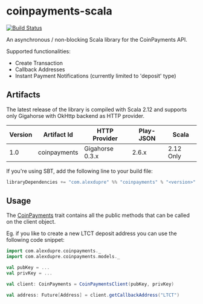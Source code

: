 # coinpayments-scala

[![Build Status](https://travis-ci.org/alexdupre/coinpayments-scala.png?branch=master)](https://travis-ci.org/alexdupre/coinpayments-scala)

An asynchronous / non-blocking Scala library for the CoinPayments API.

Supported functionalities:
- Create Transaction
- Callback Addresses
- Instant Payment Notifications (currently limited to 'deposit' type)

## Artifacts

The latest release of the library is compiled with Scala 2.12 and supports only Gigahorse with OkHttp backend as HTTP provider.

| Version | Artifact Id             | HTTP Provider   | Play-JSON | Scala       |
| ------- | ----------------------- | --------------- | --------- | ----------- |
| 1.0     | coinpayments            | Gigahorse 0.3.x | 2.6.x     | 2.12 Only   |

If you're using SBT, add the following line to your build file:

```scala
libraryDependencies += "com.alexdupre" %% "coinpayments" % "<version>"
```

## Usage

The [CoinPayments](https://github.com/alexdupre/coinpayments-scala/blob/master/src/main/scala/com/alexdupre/coinpayments/CoinPayments.scala) trait
contains all the public methods that can be called on the client object.

Eg. if you like to create a new LTCT deposit address you can use the following code snippet:

```scala
import com.alexdupre.coinpayments._
import com.alexdupre.coinpayments.models._

val pubKey = ...
val privKey = ...

val client: CoinPayments = CoinPaymentsClient(pubKey, privKey)

val address: Future[Address] = client.getCallbackAddress("LTCT")
```
